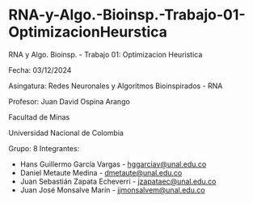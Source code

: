 # RNA-y-Algo.-Bioinsp.-Trabajo-01-OptimizacionHeurstica
RNA y Algo. Bioinsp. - Trabajo 01: Optimizacion Heuristica

Fecha: 03/12/2024

Asingatura: Redes Neuronales y Algoritmos Bioinspirados - RNA

Profesor: Juan David Ospina Arango

Facultad de Minas

Universidad Nacional de Colombia

Grupo: 8
Integrantes:
- Hans Guillermo García Vargas - hggarciav@unal.edu.co
- Daniel Metaute Medina - dmetaute@unal.edu.co
- Juan Sebastián Zapata Echeverri - jzapataec@unal.edu.co
- Juan José Monsalve Marín - jjmonsalvem@unal.edu.co
